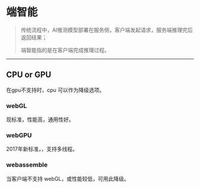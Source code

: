 # 端智能

> 传统流程中，AI推测模型部署在服务侧，客户端发起请求，服务端推理完后返回结果；
>
> 端智能指的是在客户端完成推理过程。

---

## CPU or GPU

在gpu不支持时，cpu 可以作为降级选项。

### webGL

现标准，性能高，通用性好。

### webGPU

2017年新标准，，支持多线程。

### webassemble

当客户端不支持 webGL，或性能较低，可用此降级。

